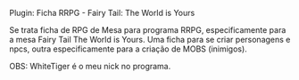Plugin: Ficha RRPG - Fairy Tail: The World is Yours 

Se trata ficha de RPG de Mesa para programa RRPG, especificamente para a mesa Fairy Tail The  World is Yours. Uma ficha para se criar personagens e npcs, outra especificamente para a criação de MOBS (inimigos).

OBS: WhiteTiger é o meu nick no programa.
